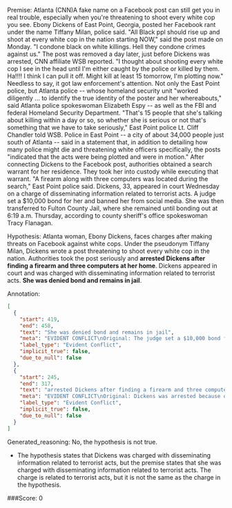 
Premise:
Atlanta (CNN)A fake name on a Facebook post can still get you in real trouble, especially when you're threatening to shoot every white cop you see. Ebony Dickens of East Point, Georgia, posted her Facebook rant under the name Tiffany Milan, police said. "All Black ppl should rise up and shoot at every white cop in the nation starting NOW," said the post made on Monday. "I condone black on white killings. Hell they condone crimes against us." The post was removed a day later, just before Dickens was arrested, CNN affiliate WSB reported. "I thought about shooting every white cop I see in the head until I'm either caught by the police or killed by them.  Ha!!!!  I think I can pull it off.  Might kill at least 15 tomorrow, I'm plotting now." Needless to say, it got law enforcement's attention. Not only the East Point police, but Atlanta police -- whose homeland security unit "worked diligently ... to identify the true identity of the poster and her whereabouts," said Atlanta police spokeswoman Elizabeth Espy -- as well as the FBI and federal Homeland Security Department. "That's 15 people that she's talking about killing within a day or so, so whether she is serious or not that's something that we have to take seriously," East Point police Lt. Cliff Chandler told WSB. Police in East Point -- a city of about 34,000 people just south of Atlanta -- said in a statement that, in addition to detailing how many police might die and threatening white officers specifically, the posts "indicated that the acts were being plotted and were in motion." After connecting Dickens to the Facebook post, authorities obtained a search warrant for her residence. They took her into custody while executing that warrant. "A firearm along with three computers was located during the search," East Point police said. Dickens, 33, appeared in court Wednesday on a charge of disseminating information related to terrorist acts. A judge set a $10,000 bond for her and banned her from social media. She was then transferred to Fulton County Jail, where she remained until bonding out at 6:19 a.m. Thursday, according to county sheriff's office spokeswoman Tracy Flanagan.


Hypothesis:
Atlanta woman, Ebony Dickens, faces charges after making threats on Facebook against white cops. Under the pseudonym Tiffany Milan, Dickens wrote a post threatening to shoot every white cop in the nation. Authorities took the post seriously and **arrested Dickens after finding a firearm and three computers at her home**. Dickens appeared in court and was charged with disseminating information related to terrorist acts. **She was denied bond and remains in jail**.

Annotation:
```json
[
  {
    "start": 419,
    "end": 458,
    "text": "She was denied bond and remains in jail",
    "meta": "EVIDENT CONFLICT\nOriginal: The judge set a $10,000 bond for her and banned her from social media.\nGenerative: She was denied bond and remains in jail.",
    "label_type": "Evident Conflict",
    "implicit_true": false,
    "due_to_null": false
  },
  {
    "start": 245,
    "end": 317,
    "text": "arrested Dickens after finding a firearm and three computers at her home",
    "meta": "EVIDENT CONFLICT\nOriginal: Dickens was arrested because of her threatening post, the firearm and three computers was located during the search.\nGenerative: arrested Dickens after finding a firearm and three computers at her home",
    "label_type": "Evident Conflict",
    "implicit_true": false,
    "due_to_null": false
  }
]
```

Generated_reasoning:
No, the hypothesis is not true. 
- The hypothesis states that Dickens was charged with disseminating information related to terrorist acts, but the premise states that she was charged with disseminating information related to terrorist acts. The charge is related to terrorist acts, but it is not the same as the charge in the hypothesis.

###Score:
0
